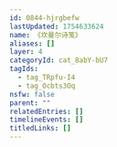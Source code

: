 ```yaml
---
id: 0844-hjrgbefw
lastUpdated: 1754633624
name: 《坎曼尔诗笺》
aliases: []
layer: 4
categoryId: cat_8abY-bU7
tagIds:
  - tag_TRpfu-I4
  - tag_Ocbts3Oq
nsfw: false
parent: ""
relatedEntries: []
timelineEvents: []
titledLinks: []
---
```


